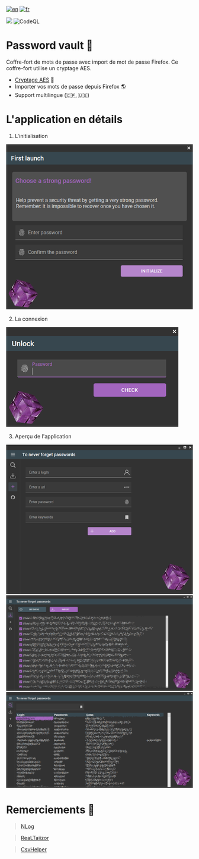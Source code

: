 [![en](https://img.shields.io/badge/lang-en-red.svg)](https://github.com/DevElkami/PasswordVault/blob/master/README.md)
[![fr](https://img.shields.io/badge/lang-fr-blue.svg)](https://github.com/DevElkami/PasswordVault/blob/master/README.fr-fr.md)

![](https://github.com/DevElkami/PasswordVault/actions/workflows/workflow.yml/badge.svg?branch=master)
![CodeQL](https://github.com/DevElkami/MesConges/actions/workflows/codeql.yml/badge.svg)

# Password vault :ice_cube:
Coffre-fort de mots de passe avec import de mot de passe Firefox. Ce coffre-fort utilise un cryptage AES.

* [Cryptage AES](https://fr.wikipedia.org/wiki/Advanced_Encryption_Standard) :key:
* Importer vos mots de passe depuis Firefox :earth_americas:
* Support multilingue (:clipperton_island:, :us:)

# L'application en détails

1. L'initialisation

![](https://github.com/DevElkami/PasswordVault/blob/master/vault.png)

2. La connexion

![](https://github.com/DevElkami/PasswordVault/blob/master/vault-pwd.png)

3. Aperçu de l'application

![](https://github.com/DevElkami/PasswordVault/blob/master/vault-add.png)
![](https://github.com/DevElkami/PasswordVault/blob/master/vault-import.png)
![](https://github.com/DevElkami/PasswordVault/blob/master/vault-main.png)


# Remerciements  :pray:

> [NLog](https://github.com/NLog)

> [ReaLTaiizor](https://github.com/Taiizor/ReaLTaiizor)

> [CsvHelper](https://github.com/JoshClose/CsvHelper)
